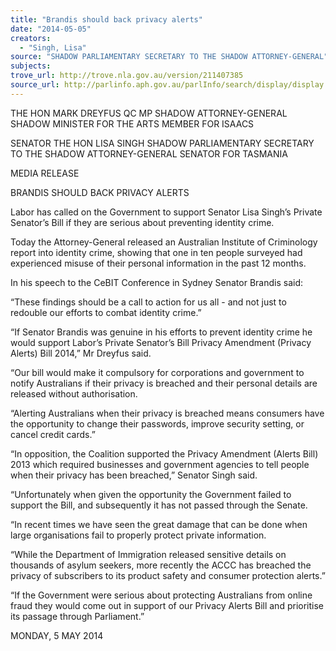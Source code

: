 ```yaml
---
title: "Brandis should back privacy alerts"
date: "2014-05-05"
creators:
  - "Singh, Lisa"
source: "SHADOW PARLIAMENTARY SECRETARY TO THE SHADOW ATTORNEY-GENERAL"
subjects:
trove_url: http://trove.nla.gov.au/version/211407385
source_url: http://parlinfo.aph.gov.au/parlInfo/search/display/display.w3p;query=Id%3A%22media/pressrel/3149921%22
---
```


 

 THE HON MARK DREYFUS QC MP  SHADOW ATTORNEY-GENERAL  SHADOW MINISTER FOR THE ARTS  MEMBER FOR ISAACS 

 

 SENATOR THE HON LISA SINGH  SHADOW PARLIAMENTARY SECRETARY TO THE  SHADOW ATTORNEY-GENERAL  SENATOR FOR TASMANIA 

 MEDIA RELEASE    

 BRANDIS SHOULD BACK PRIVACY ALERTS    

 Labor has called on the Government to support Senator Lisa Singh’s Private  Senator’s Bill if they are serious about preventing identity crime.    

 Today the Attorney-General released an Australian Institute of Criminology report  into identity crime, showing that one in ten people surveyed had experienced misuse  of their personal information in the past 12 months.    

 In his speech to the CeBIT Conference in Sydney Senator Brandis said:    

 “These findings should be a call to action for us all - and not just to redouble our  efforts to combat identity crime.”    

 “If Senator Brandis was genuine in his efforts to prevent identity crime he would  support Labor’s Private Senator’s Bill Privacy Amendment (Privacy Alerts) Bill 2014,”  Mr Dreyfus said.    

 “Our bill would make it compulsory for corporations and government to notify  Australians if their privacy is breached and their personal details are released without  authorisation.   

 “Alerting Australians when their privacy is breached means consumers have the  opportunity to change their passwords, improve security setting, or cancel credit  cards.”   

 “In opposition, the Coalition supported the Privacy Amendment (Alerts Bill) 2013  which required businesses and government agencies to tell people when their  privacy has been breached,” Senator Singh said.    

 “Unfortunately when given the opportunity the Government failed to support the Bill,  and subsequently it has not passed through the Senate.   

 “In recent times we have seen the great damage that can be done when large  organisations fail to properly protect private information.   

 “While the Department of Immigration released sensitive details on thousands of  asylum seekers, more recently the ACCC has breached the privacy of subscribers to  its product safety and consumer protection alerts.” 

 “If the Government were serious about protecting Australians from online fraud they  would come out in support of our Privacy Alerts Bill and prioritise its passage  through Parliament.”    

 MONDAY, 5 MAY 2014   

